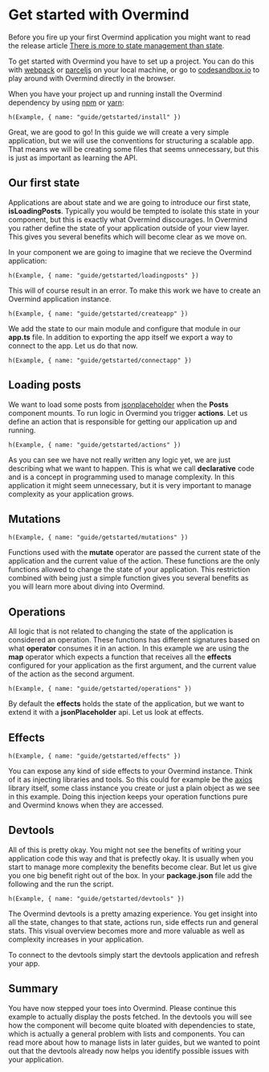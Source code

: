 # Get started with Overmind

Before you fire up your first Overmind application you might want to read the release article [There is more to state management than state](https://medium.com/@christianalfoni/there-is-more-to-state-management-than-state-60ad75e24ea6).

To get started with Overmind you have to set up a project. You can do this with [webpack](https://webpack.js.org/) or [parceljs](https://parceljs.org/) on your local machine, or go to [codesandbox.io](https://codesandbox.io/) to play around with Overmind directly in the browser.

When you have your project up and running install the Overmind dependency by using [npm](https://www.npmjs.com/) or [yarn](https://yarnpkg.com/en/):

```marksy
h(Example, { name: "guide/getstarted/install" })
```

Great, we are good to go! In this guide we will create a very simple application, but we will use the conventions for structuring a scalable app. That means we will be creating some files that seems unnecessary, but this is just as important as learning the API.

## Our first state

Applications are about state and we are going to introduce our first state, **isLoadingPosts**. Typically you would be tempted to isolate this state in your component, but this is exactly what Overmind discourages. In Overmind you rather define the state of your application outside of your view layer. This gives you several benefits which will become clear as we move on.

In your component we are going to imagine that we recieve the Overmind application:

```marksy
h(Example, { name: "guide/getstarted/loadingposts" })
```

This will of course result in an error. To make this work we have to create an Overmind application instance.

```marksy
h(Example, { name: "guide/getstarted/createapp" })
```

We add the state to our main module and configure that module in our **app.ts** file. In addition to exporting the app itself we export a way to connect to the app. Let us do that now.

```marksy
h(Example, { name: "guide/getstarted/connectapp" })
```

## Loading posts

We want to load some posts from [jsonplaceholder](https://jsonplaceholder.typicode.com/) when the **Posts** component mounts. To run logic in Overmind you trigger **actions**. Let us define an action that is responsible for getting our application up and running.

```marksy
h(Example, { name: "guide/getstarted/actions" })
```

As you can see we have not really written any logic yet, we are just describing what we want to happen. This is what we call **declarative** code and is a concept in programming used to manage complexity. In this application it might seem unnecessary, but it is very important to manage complexity as your application grows.

## Mutations

```marksy
h(Example, { name: "guide/getstarted/mutations" })
```

Functions used with the **mutate** operator are passed the current state of the application and the current value of the action. These functions are the only functions allowed to change the state of your application. This restriction combined with being just a simple function gives you several benefits as you will learn more about diving into Overmind.

## Operations

All logic that is not related to changing the state of the application is considered an operation. These functions has different signatures based on what **operator** consumes it in an action. In this example we are using the **map** operator which expects a function that receives all the **effects** configured for your application as the first argument, and the current value of the action as the second argument.

```marksy
h(Example, { name: "guide/getstarted/operations" })
```

By default the **effects** holds the state of the application, but we want to extend it with a **jsonPlaceholder** api. Let us look at effects.

## Effects

```marksy
h(Example, { name: "guide/getstarted/effects" })
```

You can expose any kind of side effects to your Overmind instance. Think of it as injecting libraries and tools. So this could for example be the [axios]() library itself, some class instance you create or just a plain object as we see in this example. Doing this injection keeps your operation functions pure and Overmind knows when they are accessed.

## Devtools

All of this is pretty okay. You might not see the benefits of writing your application code this way and that is prefectly okay. It is usually when you start to manage more complexity the benefits become clear. But let us give you one big benefit right out of the box. In your **package.json** file add the following and the run the script.

```marksy
h(Example, { name: "guide/getstarted/devtools" })
```

The Overmind devtools is a pretty amazing experience. You get insight into all the state, changes to that state, actions run, side effects run and general stats. This visual overview becomes more and more valuable as well as complexity increases in your application. 

To connect to the devtools simply start the devtools application and refresh your app.

## Summary

You have now stepped your toes into Overmind. Please continue this example to actually display the posts fetched. In the devtools you will see how the component will become quite bloated with dependencies to state, which is actually a general problem with lists and components. You can read more about how to manage lists in later guides, but we wanted to point out that the devtools already now helps you identify possible issues with your application.